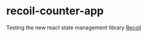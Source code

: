 # recoil-counter-app
Testing the new react state management library
[Recoil](https://recoiljs.org/)
